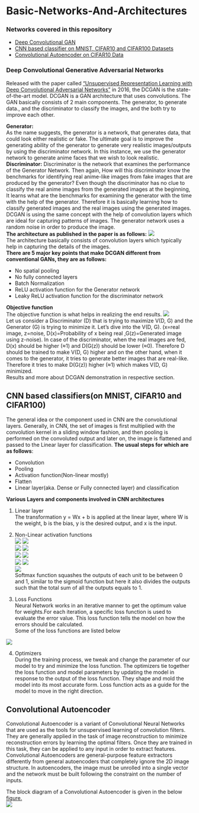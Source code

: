 # Basic-Networks-And-Architectures  
### Networks covered in this repository 
- [Deep Convolutional GAN](https://github.com/lucciffer/Basic-Networks-And-Architectures#deep-convolutional-generative-adversarial-networks)  
- [CNN based classifier on MNIST, CIFAR10 and CIFAR100 Datasets](https://github.com/lucciffer/Basic-Networks-And-Architectures#cnn-based-classifierson-mnist-cifar10-and-cifar100)
- [Convolutional Autoencoder on CIFAR10 Data](https://github.com/lucciffer/Basic-Networks-And-Architectures#convolutional-autoencoder)  


### Deep Convolutional Generative Adversarial Networks  
Released with the paper called [“Unsupervised Representation Learning with Deep Convolutional Adversarial Networks”](https://arxiv.org/abs/1511.06434v1) in 2016, the DCGAN is the state-of-the-art model. DCGAN is a GAN architecture that uses convolutions. The GAN basically consists of 2 main components. The generator, to generate data., and the discriminator to classify the images, and the both try to improve each other.  

**Generator:**  
As the name suggests, the generator is a network, that generates data, that could look either realistic or fake. The ultimate goal is to improve the generating ability of the generator to generate very realistic images/outputs by using the discriminator network. In this instance, we use the generator network to generate anime faces that we wish to look realistic.   
**Discriminator:**
Discriminator is the network that examines the performance of the Generator Network. Then again, How will this discriminator know the benchmarks for identifying real anime-like images from fake images that are produced by the generator? Even though the discriminator has no clue to classify the real anime images from the generated images at the beginning, It learns what are the benchmarks for examining the generator with the time with the help of the generator. Therefore it is basically learning how to classify generated images and the real images using the generated images.  
DCGAN is using the same concept with the help of convolution layers which are ideal for capturing patterns of images. The generator network uses a random noise in order to produce the image.  
**The architecture as published in the paper is as follows:** 
<img src="DC-GAN/assets/dcgan-arch.png">   
The architecture basically consists of convolution layers which typically help in capturing the details of the images.  
**There are 5 major key points that make DCGAN different from conventional GANs, they are as follows:**  
- No spatial pooling 
- No fully connected layers
- Batch Normalization 
- ReLU activation function for the Generator network
- Leaky ReLU activation function for the discriminator network  

**Objective function**  
The objective function is what helps in realizing the end results. 
<img src="DC-GAN/assets/obj-func-dcgan.png">  
Let us consider a Discriminator (D) that is trying to maximize V(D, G) and the Generator (G) is trying to minimize it. Let’s dive into the V(D, G). (x=real image, z=noise, D(x)=Probability of x being real ,G(z)=Generated image using z-noise). In case of the discriminator, when the real images are fed, D(x) should be higher (≈1) and D(G(z)) should be lower (≈0). Therefore D should be trained to make V(D, G) higher and on the other hand, when it comes to the generator, it tries to generate better images that are real-like. Therefore it tries to make D(G(z)) higher (≈1) which makes V(D, G) minimized.    
Results and more about DCGAN demonstration in respective section.  

## CNN based classifiers(on MNIST, CIFAR10 and CIFAR100)  
The general idea or the component used in CNN are the convolutional layers. Generally, in CNN, the set of images is first multiplied with the convolution kernel in a sliding window fashion, and then pooling is performed on the convoluted output and later on, the image is flattened and passed to the Linear layer for classification. **The usual steps for which are as follows**:  
- Convolution 
- Pooling 
- Activation function(Non-linear mostly)
- Flatten 
- Linear layer(aka. Dense or Fully connected layer) and classification   

**Various Layers and components involved in CNN architectures**  

1. Linear layer  
The transformation y = Wx + b is applied at the linear layer, where W is the weight, b is the bias, y is the desired output, and x is the input.  
2. Non-Linear activation functions  
![](assets/binstep.png) ![](assets/logistic.png)  
![](assets/tanh.png) ![](assets/arctan.png)  
![](assets/relu.png) ![](assets/prelu.png)  
![](assets/elu.png) ![](assets/softplus.png)  
![](assets/softmax.png)  
Softmax function squashes the outputs of each unit to be between 0 and 1, similar to the sigmoid function but here it also divides the outputs such that the total sum of all the outputs equals to 1.  

3. Loss Functions  
Neural Network works in an iterative manner to get the optimum value for weights.For each iteration, a specific loss function is used to evaluate the error value. This loss function tells the model on how the errors should be calculated.  
Some of the loss functions are listed below  
<img src="assets/lossfunc.png">  

4. Optimizers  
During the training process, we tweak and change the parameter of our model to try and minimize the loss function. The optimizers tie together the loss function and model parameters by updating the model in response to the output of the loss function. They shape and mold the model into its most accurate form. Loss function acts as a guide for the model to move in the right direction.  


## Convolutional Autoencoder    
Convolutional Autoencoder is a variant of Convolutional Neural Networks that are used as the tools for unsupervised learning of convolution filters. They are generally applied in the task of image reconstruction to minimize reconstruction errors by learning the optimal filters. Once they are trained in this task, they can be applied to any input in order to extract features. Convolutional Autoencoders are general-purpose feature extractors differently from general autoencoders that completely ignore the 2D image structure. In autoencoders, the image must be unrolled into a single vector and the network must be built following the constraint on the number of inputs.

The block diagram of a Convolutional Autoencoder is given in the below [figure.](https://www.researchgate.net/profile/Xifeng-Guo/publication/320658590/figure/fig1/AS:614154637418504@1523437284408/The-structure-of-proposed-Convolutional-AutoEncoders-CAE-for-MNIST-In-the-middle-there.png)  
<img src="https://github.com/lucciffer/Basic-Networks-And-Architectures/blob/main/Convolutional-Autoencoder%20on%20CIFAR10/assets/convae.png">  
